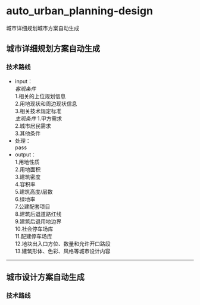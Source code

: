 # auto_urban_planning-design
城市详细规划城市方案自动生成
## 城市详细规划方案自动生成
### 技术路线
* input：  
  *客观条件*  
  1.相关的上位规划信息  
  2.用地现状和周边现状信息  
  3.相关技术规定标准  
  *主观条件*
  1.甲方需求  
  2.城市居民需求  
  3.其他条件
* 处理：  
  pass
* output：  
  1.用地性质  
  2.用地面积  
  3.建筑密度  
  4.容积率  
  5.建筑高度/层数  
  6.绿地率  
  7.公建配套项目  
  8.建筑后退道路红线  
  9.建筑后退用地边界  
  10.社会停车场库  
  11.配建停车场库  
  12.地块出入口方位、数量和允许开口路段  
  13.建筑形体、色彩、风格等城市设计内容  
---
## 城市设计方案自动生成
### 技术路线
